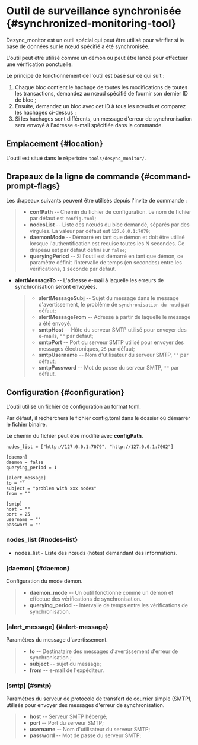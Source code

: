# Outil de surveillance synchronisée {#synchronized-monitoring-tool}

Desync_monitor est un outil spécial qui peut être utilisé pour vérifier si la
base de données sur le nœud spécifié a été synchronisée.

L'outil peut être utilisé comme un démon ou peut être lancé pour effectuer une
vérification ponctuelle.

Le principe de fonctionnement de l'outil est basé sur ce qui suit :

1. Chaque bloc contient le hachage de toutes les modifications de toutes les
   transactions, demandez au nœud spécifié de fournir son dernier ID de bloc ;
2. Ensuite, demandez un bloc avec cet ID à tous les nœuds et comparez les
   hachages ci-dessus ;
3. Si les hachages sont différents, un message d'erreur de synchronisation sera
   envoyé à l'adresse e-mail spécifiée dans la commande.

## Emplacement {#location}

L'outil est situé dans le répertoire `tools/desync_monitor/`.

## Drapeaux de la ligne de commande {#command-prompt-flags}

Les drapeaux suivants peuvent être utilisés depuis l'invite de commande :

> - **confPath** -- Chemin du fichier de configuration. Le nom de fichier par
>   défaut est `config.toml`;
> - **nodesList** -- Liste des nœuds du bloc demandé, séparés par des virgules.
>   La valeur par défaut est `127.0.0.1:7079`;
> - **daemonMode** -- Démarré en tant que démon et doit être utilisé lorsque
>   l'authentification est requise toutes les N secondes. Ce drapeau est par
>   défaut défini sur `false`;
> - **queryingPeriod** -- Si l'outil est démarré en tant que démon, ce paramètre
>   définit l'intervalle de temps (en secondes) entre les vérifications, `1`
>   seconde par défaut.

- **alertMessageTo** -- L'adresse e-mail à laquelle les erreurs de
  synchronisation seront envoyées.

  > - **alertMessageSubj** -- Sujet du message dans le message d'avertissement,
  >   le problème de `synchronisation du nœud` par défaut;
  > - **alertMessageFrom** -- Adresse à partir de laquelle le message a été
  >   envoyé.
  > - **smtpHost** -- Hôte du serveur SMTP utilisé pour envoyer des e-mails,
  >   `""` par défaut;
  > - **smtpPort** -- Port du serveur SMTP utilisé pour envoyer des messages
  >   électroniques, `25` par défaut;
  > - **smtpUsername** -- Nom d'utilisateur du serveur SMTP, `""` par défaut;
  > - **smtpPassword** -- Mot de passe du serveur SMTP, `""` par défaut.

## Configuration {#configuration}

L'outil utilise un fichier de configuration au format toml.

Par défaut, il recherchera le fichier config.toml dans le dossier où démarrer le
fichier binaire.

Le chemin du fichier peut être modifié avec **configPath**.

```text
nodes_list = ["http://127.0.0.1:7079", "http://127.0.0.1:7002"]

[daemon]
daemon = false
querying_period = 1

[alert_message]
to = ""
subject = "problem with xxx nodes"
from = ""

[smtp]
host = ""
port = 25
username = ""
password = ""
```

### nodes_list {#nodes-list}

- nodes_list - Liste des nœuds (hôtes) demandant des informations.

### [daemon] {#daemon}

Configuration du mode démon.

> - **daemon_mode** -- Un outil fonctionne comme un démon et effectue des
>   vérifications de synchronisation.
> - **querying_period** -- Intervalle de temps entre les vérifications de
>   synchronisation.

### [alert_message] {#alert-message}

Paramètres du message d'avertissement.

> - **to** -- Destinataire des messages d'avertissement d'erreur de
>   synchronisation ;
> - **subject** -- sujet du message;
> - **from** -- e-mail de l'expéditeur.

### [smtp] {#smtp}

Paramètres du serveur de protocole de transfert de courrier simple (SMTP),
utilisés pour envoyer des messages d'erreur de synchronisation.

> - **host** -- Serveur SMTP hébergé;
> - **port** -- Port du serveur SMTP;
> - **username** -- Nom d'utilisateur du serveur SMTP;
> - **password** -- Mot de passe du serveur SMTP;
